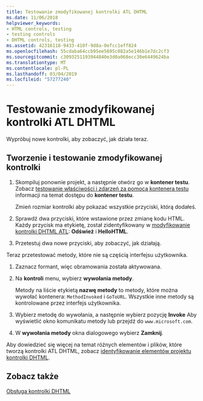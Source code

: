 ```yaml
---
title: Testowanie zmodyfikowanej kontrolki ATL DHTML
ms.date: 11/06/2018
helpviewer_keywords:
- HTML controls, testing
- testing controls
- DHTML controls, testing
ms.assetid: 42316118-9433-410f-9d8a-0efcc1eff824
ms.openlocfilehash: 55cdaba64ccb95ee5695c082a5e146b1e7dc2cf3
ms.sourcegitcommit: c3093251193944840e3d0a068ecc30e6449624ba
ms.translationtype: MT
ms.contentlocale: pl-PL
ms.lasthandoff: 03/04/2019
ms.locfileid: "57277240"
---
```

# <a name="testing-the-modified-atl-dhtml-control"></a>Testowanie zmodyfikowanej kontrolki ATL DHTML

Wypróbuj nowe kontrolki, aby zobaczyć, jak działa teraz.

## <a name="to-build-and-test-the-modified-control"></a>Tworzenie i testowanie zmodyfikowanej kontrolki

1. Skompiluj ponownie projekt, a następnie otwórz go w **kontener testu**. Zobacz [testowanie właściwości i zdarzeń za pomocą kontenera testu](../mfc/testing-properties-and-events-with-test-container.md) informacji na temat dostępu do **kontener testu**.

   Zmień rozmiar kontrolki aby pokazać wszystkie przyciski, którą dodałeś.

1. Sprawdź dwa przyciski, które wstawione przez zmianę kodu HTML. Każdy przycisk ma etykietę, został zidentyfikowany w [modyfikowanie kontrolki DHTML ATL](../atl/modifying-the-atl-dhtml-control.md): **Odśwież** i **HelloHTML**.

1. Przetestuj dwa nowe przyciski, aby zobaczyć, jak działają.

Teraz przetestować metody, które nie są częścią interfejsu użytkownika.

1. Zaznacz formant, więc obramowania została aktywowana.

1. Na **kontroli** menu, wybierz **wywołania metody**.

   Metody na liście etykietą **nazwę metody** to metody, które można wywołać kontenera: `MethodInvoked` i `GoToURL`. Wszystkie inne metody są kontrolowane przez interfejs użytkownika.

1. Wybierz metodę do wywołania, a następnie wybierz pozycję **Invoke** Aby wyświetlić okno komunikatu metody lub przejdź do `www.microsoft.com`.

1. W **wywołania metody** okna dialogowego wybierz **Zamknij**.

Aby dowiedzieć się więcej na temat różnych elementów i plików, które tworzą kontrolki ATL DHTML, zobacz [identyfikowanie elementów projektu kontrolki DHTML](../atl/identifying-the-elements-of-the-dhtml-control-project.md).

## <a name="see-also"></a>Zobacz także

[Obsługa kontrolki DHTML](../atl/atl-support-for-dhtml-controls.md)

